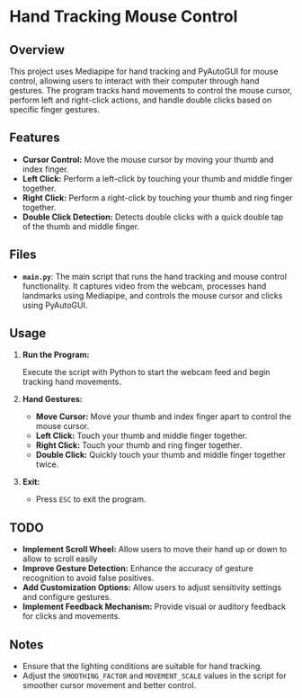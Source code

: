 # Hand Tracking Mouse Control

## Overview

This project uses Mediapipe for hand tracking and PyAutoGUI for mouse control, allowing users to interact with their computer through hand gestures. The program tracks hand movements to control the mouse cursor, perform left and right-click actions, and handle double clicks based on specific finger gestures.

## Features

- **Cursor Control:** Move the mouse cursor by moving your thumb and index finger.
- **Left Click:** Perform a left-click by touching your thumb and middle finger together.
- **Right Click:** Perform a right-click by touching your thumb and ring finger together.
- **Double Click Detection:** Detects double clicks with a quick double tap of the thumb and middle finger.

## Files

- **`main.py`**: The main script that runs the hand tracking and mouse control functionality. It captures video from the webcam, processes hand landmarks using Mediapipe, and controls the mouse cursor and clicks using PyAutoGUI.

## Usage

1. **Run the Program:**

   Execute the script with Python to start the webcam feed and begin tracking hand movements.

2. **Hand Gestures:**

   - **Move Cursor:** Move your thumb and index finger apart to control the mouse cursor.
   - **Left Click:** Touch your thumb and middle finger together.
   - **Right Click:** Touch your thumb and ring finger together.
   - **Double Click:** Quickly touch your thumb and middle finger together twice.

3. **Exit:**

   - Press `ESC` to exit the program.

## TODO

- **Implement Scroll Wheel:** Allow users to move their hand up or down to allow to scroll easily
- **Improve Gesture Detection:** Enhance the accuracy of gesture recognition to avoid false positives.
- **Add Customization Options:** Allow users to adjust sensitivity settings and configure gestures.
- **Implement Feedback Mechanism:** Provide visual or auditory feedback for clicks and movements.


## Notes

- Ensure that the lighting conditions are suitable for hand tracking.
- Adjust the `SMOOTHING_FACTOR` and `MOVEMENT_SCALE` values in the script for smoother cursor movement and better control.

